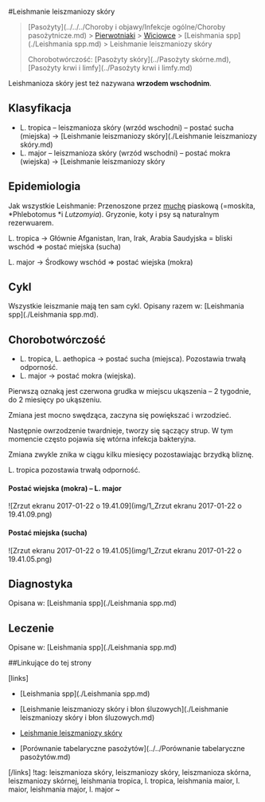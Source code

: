 #Leishmanie leiszmaniozy skóry

> [Pasożyty](../../../Choroby i objawy/Infekcje ogólne/Choroby pasożytnicze.md) > [Pierwotniaki](./Pierwotniaki.md) > [Wiciowce](./Wiciowce.md) > [Leishmania spp](./Leishmania spp.md) > Leishmanie leiszmaniozy skóry
>
> Chorobotwórczość: [Pasożyty skóry](../Pasożyty skórne.md), [Pasożyty krwi i limfy](../Pasożyty krwi i limfy.md)



Leishmanioza skóry jest też nazywana **wrzodem wschodnim**.



## Klasyfikacja

- L. tropica – leiszmanioza skóry (wrzód wschodni) – postać sucha (miejska) → [Leishmanie leiszmaniozy skóry](./Leishmanie leiszmaniozy skóry.md)
- L. major – leiszmanioza skóry (wrzód wschodni) – postać mokra (wiejska) → [Leishmanie leiszmaniozy skóry



## Epidemiologia

Jak wszystkie Leishmanie: Przenoszone przez [muchę](../../Stawonogi/Muchy.md) piaskową (=moskita, *Phlebotomus *i *Lutzomyia*). Gryzonie, koty i psy są naturalnym rezerwuarem.

L. tropica → Głównie Afganistan, Iran, Irak, Arabia Saudyjska = bliski wschód ⇒ postać miejska (sucha)

L. major → Środkowy wschód ⇒ postać wiejska (mokra)



## Cykl

Wszystkie leiszmanie mają ten sam cykl. Opisany razem w: [Leishmania spp](./Leishmania spp.md).



## Chorobotwórczość

- L. tropica, L. aethopica → postać sucha (miejsca). Pozostawia trwałą odporność.
- L. major → postać mokra (wiejska).

Pierwszą oznaką jest czerwona grudka w miejscu ukąszenia – 2 tygodnie, do 2 miesięcy po ukąszeniu.

Zmiana jest mocno swędząca, zaczyna się powiększać i wrzodzieć.

Następnie owrzodzenie twardnieje, tworzy się sączący strup. W tym momencie często pojawia się wtórna infekcja bakteryjna.

Zmiana zwykle znika w ciągu kilku miesięcy pozostawiając brzydką bliznę.

L. tropica pozostawia trwałą odporność.



#### Postać wiejska (mokra) – L. major

![Zrzut ekranu 2017-01-22 o 19.41.09](img/1_Zrzut ekranu 2017-01-22 o 19.41.09.png)



#### Postać miejska (sucha)

![Zrzut ekranu 2017-01-22 o 19.41.05](img/1_Zrzut ekranu 2017-01-22 o 19.41.05.png)





## Diagnostyka

Opisana w: [Leishmania spp](./Leishmania spp.md)



## Leczenie

Opisane w: [Leishmania spp](./Leishmania spp.md)



##Linkujące do tej strony

[links]

- [Leishmania spp](./Leishmania spp.md)

- [Leishmanie leiszmaniozy skóry i błon śluzowych](./Leishmanie leiszmaniozy skóry i błon śluzowych.md)

- [Leishmanie leiszmaniozy skóry]()

- [Porównanie tabelaryczne pasożytów](../../Porównanie tabelaryczne pasożytów.md)


[/links]
!tag: leiszmanioza skóry, leiszmaniozy skóry, leiszmanioza skórna, leiszmaniozy skórnej, leishmania tropica, l. tropica, leishmania maior, l. maior, leishmania major, l. major
~

